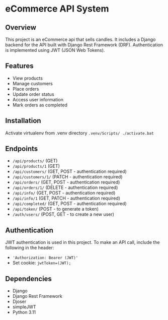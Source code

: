 # eCommerce API System

## Overview
This project is an eCommerce api that sells candles. It includes a Django backend for the API built with Django Rest Framework (DRF). 
Authentication is implemented using JWT (JSON Web Tokens).

## Features
- View products
- Manage customers
- Place orders
- Update order status
- Access user information
- Mark orders as completed

## Installation
 Activate virtualenv from .venv directory
    ```
    .venv/Scripts/
    ./activate.bat
    ```

## Endpoints
- `/api/products/` (GET)
- `/api/products/1` (GET)
- `/api/customers/` (GET, POST - authentication required)
- `/api/customers/1/` (PATCH - authentication required)
- `/api/orders/` (GET, POST - authentication required)
- `/api/orders/1/` (DELETE - authentication required)
- `/api/info/` (GET, POST - authentication required)
- `/api/info/1` (GET, PATCH - authentication required)
- `/api/completed/` (GET, POST - authentication required)
- `/api/token/` (POST - to generate a token)
- `/auth/users/` (POST, GET - to create a new user)

## Authentication
JWT authentication is used in this project. To make an API call, include the following in the header:
- `'Authorization: Bearer (JWT)'`
- Set cookie: `jwtToken=(JWT);`

## Dependencies
- Django
- Django Rest Framework
- Djoser
- simpleJWT
- Python 3.11
